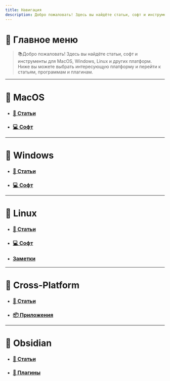 ```yaml
---
title: Навигация
description: Добро пожаловать! Здесь вы найдёте статьи, софт и инструменты для MacOS, Windows, Linux и других платформ.
---
```

<style>
.page-listing {
  display: none; 
}
.popover {
  display: none;    
}
</style>

# 🧭 Главное меню
> 📚Добро пожаловать! Здесь вы найдёте статьи, софт и инструменты для MacOS, Windows, Linux и других платформ.
> Ниже вы можете выбрать интересующую платформу и перейти к статьям, программам и плагинам.

<hr>

<h1 class="article-title">📂 MacOS</h1>

<div>
  <ul class="section-ul">
    <li class="section-li">
      <div class="section">
        <div></div>
        <div class="desc">
          <h3>
            <a href="/MacOS/articles/" class="internal">📝 Статьи</a>
          </h3>
        </div>
        <ul class="tags"></ul>
      </div>
    </li>
    <li class="section-li">
      <div class="section">
        <div></div>
        <div class="desc">
          <h3>
            <a href="/MacOS/soft/" class="internal">💻 Софт</a>
          </h3>
        </div>
        <ul class="tags"></ul>
      </div>
    </li>
  </ul>
</div>

<hr>

<h1 class="article-title">📂 Windows</h1>

<div>
  <ul class="section-ul">
    <li class="section-li">
      <div class="section">
        <div></div>
        <div class="desc">
          <h3>
            <a href="/Windows/articles/" class="internal">📝 Статьи</a>
          </h3>
        </div>
        <ul class="tags"></ul>
      </div>
    </li>
    <li class="section-li">
      <div class="section">
        <div></div>
        <div class="desc">
          <h3>
            <a href="/Windows/soft/" class="internal">💻 Софт</a>
          </h3>
        </div>
        <ul class="tags"></ul>
      </div>
    </li>
  </ul>
</div>

<hr>

<h1 class="article-title">📂 Linux</h1>

<div>
  <ul class="section-ul">
    <li class="section-li">
      <div class="section">
        <div></div>
        <div class="desc">
          <h3>
            <a href="/Linux/articles/" class="internal">📝 Статьи</a>
          </h3>
        </div>
        <ul class="tags"></ul>
      </div>
    </li>
    <li class="section-li">
      <div class="section">
        <div></div>
        <div class="desc">
          <h3>
            <a href="/Linux/soft/" class="internal">💻 Софт</a>
          </h3>
        </div>
        <ul class="tags"></ul>
      </div>
    </li>
    <li class="section-li">
      <div class="section">
        <div></div>
        <div class="desc">
          <h3>
            <a href="/Linux/notes/" class="internal">Заметки</a>
          </h3>
        </div>
        <ul class="tags"></ul>
      </div>
    </li>
  </ul>
</div>

<hr>

<h1 class="article-title">📂 Cross-Platform</h1>

<div>
  <ul class="section-ul">
    <li class="section-li">
      <div class="section">
        <div></div>
        <div class="desc">
          <h3>
            <a href="/Cross-Platform/articles/" class="internal">📝 Статьи</a>
          </h3>
        </div>
        <ul class="tags"></ul>
      </div>
    </li>
    <li class="section-li">
      <div class="section">
        <div></div>
        <div class="desc">
          <h3>
            <a href="/Cross-Platform/soft/" class="internal">📦 Приложения</a>
          </h3>
        </div>
        <ul class="tags"></ul>
      </div>
    </li>
  </ul>
</div>

<hr>

<h1 class="article-title">📂 Obsidian</h1>

<div>
  <ul class="section-ul">
    <li class="section-li">
      <div class="section">
        <div></div>
        <div class="desc">
          <h3>
            <a href="/Obsidian/articles/" class="internal">📝 Статьи</a>
          </h3>
        </div>
        <ul class="tags"></ul>
      </div>
    </li>
    <li class="section-li">
      <div class="section">
        <div></div>
        <div class="desc">
          <h3>
            <a href="/Obsidian/soft/" class="internal">🧩 Плагины</a>
          </h3>
        </div>
        <ul class="tags"></ul>
      </div>
    </li>
  </ul>
</div>


